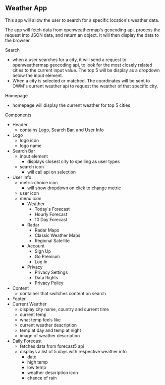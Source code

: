 ## Weather App

This app will allow the user to search for a specific location's weather data. 

The app will fetch data from openweathermap's geocoding api, process the request into JSON data, and return an object. It will then display the data to the browser.

Search 
- when a user searches for a city, it will send a request to openweathermap geocoding api, to look for the most closely related cities to the current input value. The top 5 will be display as a dropdown below the input element. 
- When a city is selected or matched. The coordinates will be sent to OWM's current weather api to request the weather of that specific city.

Homepage
- homepage will display the current weather for top 5 cities 

Components
- Header
    - contains Logo, Search Bar, and User Info
- Logo
    - logo icon
    - logo name
- Search Bar
    - input element
        - displays closest city to spelling as user types
    - search icon
        - will call api on selection
- User Info
    - metric choice icon
        - will show dropdown on click to change metric
    - user icon
    - menu icon
        - Weather
            - Today's Forecast
            - Hourly Forecast
            - 10 Day Forecast
        - Radar
            - Radar Maps
            - Classic Weather Maps
            - Regional Satellite
        - Account
            - Sign Up
            - Go Premium
            - Log In
        - Privacy
            - Privacy Settings
            - Data Rights
            - Privacy Policy
- Content
    - container that switches content on search
- Footer
- Current Weather
    - display city name, country and current time
    - current temp
    - what temp feels like
    - current weather description
    - temp at day and temp at night
    - image of weather description
- Daily Forecast
    - fetches data from forecast5 api
    - displays a list of 5 days with respective weather info
        - date
        - high temp
        - low temp
        - weather description icon
        - chance of rain
